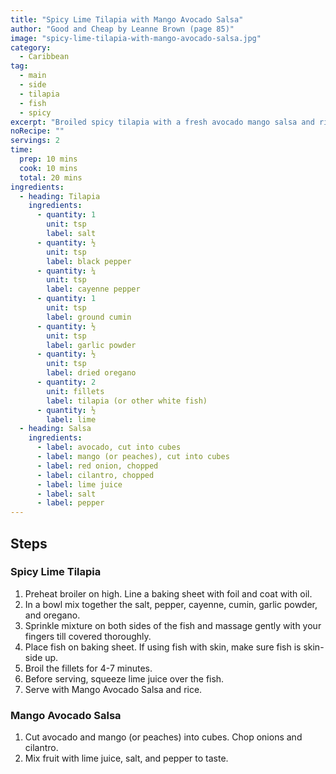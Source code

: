 ```yaml
---
title: "Spicy Lime Tilapia with Mango Avocado Salsa"
author: "Good and Cheap by Leanne Brown (page 85)"
image: "spicy-lime-tilapia-with-mango-avocado-salsa.jpg"
category:
  - Caribbean
tag:
  - main
  - side
  - tilapia
  - fish
  - spicy
excerpt: "Broiled spicy tilapia with a fresh avocado mango salsa and rice."
noRecipe: ""
servings: 2
time:
  prep: 10 mins
  cook: 10 mins
  total: 20 mins
ingredients:
  - heading: Tilapia
    ingredients:
      - quantity: 1
        unit: tsp
        label: salt
      - quantity: ½
        unit: tsp
        label: black pepper
      - quantity: ¼
        unit: tsp
        label: cayenne pepper
      - quantity: 1
        unit: tsp
        label: ground cumin
      - quantity: ½
        unit: tsp
        label: garlic powder
      - quantity: ½
        unit: tsp
        label: dried oregano
      - quantity: 2
        unit: fillets
        label: tilapia (or other white fish)
      - quantity: ½
        label: lime
  - heading: Salsa
    ingredients:
      - label: avocado, cut into cubes
      - label: mango (or peaches), cut into cubes
      - label: red onion, chopped
      - label: cilantro, chopped
      - label: lime juice
      - label: salt
      - label: pepper
---
```


## Steps

### Spicy Lime Tilapia

1. Preheat broiler on high. Line a baking sheet with foil and coat with oil.
2. In a bowl mix together the salt, pepper, cayenne, cumin, garlic powder, and oregano.
3. Sprinkle mixture on both sides of the fish and massage gently with your fingers till covered thoroughly.
4. Place fish on baking sheet. If using fish with skin, make sure fish is skin-side up.
5. Broil the fillets for 4-7 minutes.
6. Before serving, squeeze lime juice over the fish.
7. Serve with Mango Avocado Salsa and rice.

### Mango Avocado Salsa

1. Cut avocado and mango (or peaches) into cubes. Chop onions and cilantro.
2. Mix fruit with lime juice, salt, and pepper to taste.
